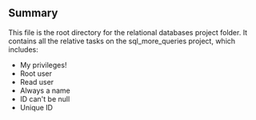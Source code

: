 ## Summary

This file is the root directory for the relational databases project folder. It contains all the relative tasks on the sql_more_queries project, which includes:

* My privileges!
* Root user
* Read user
* Always a name
* ID can't be null
* Unique ID